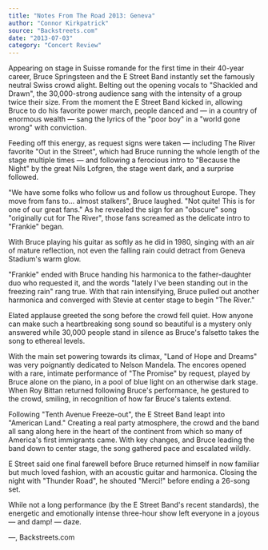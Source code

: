 ```yaml
---
title: "Notes From The Road 2013: Geneva"
author: "Connor Kirkpatrick"
source: "Backstreets.com"
date: "2013-07-03"
category: "Concert Review"
---
```


Appearing on stage in Suisse romande for the first time in their 40-year career, Bruce Springsteen and the E Street Band instantly set the famously neutral Swiss crowd alight. Belting out the opening vocals to "Shackled and Drawn", the 30,000-strong audience sang with the intensity of a group twice their size. From the moment the E Street Band kicked in, allowing Bruce to do his favorite power march, people danced and — in a country of enormous wealth — sang the lyrics of the "poor boy" in a "world gone wrong" with conviction.

Feeding off this energy, as request signs were taken — including The River favorite "Out in the Street", which had Bruce running the whole length of the stage multiple times — and following a ferocious intro to "Because the Night" by the great Nils Lofgren, the stage went dark, and a surprise followed.

"We have some folks who follow us and follow us throughout Europe. They move from fans to... almost stalkers", Bruce laughed. "Not quite! This is for one of our great fans." As he revealed the sign for an "obscure" song "originally cut for The River", those fans screamed as the delicate intro to "Frankie" began.

With Bruce playing his guitar as softly as he did in 1980, singing with an air of mature reflection, not even the falling rain could detract from Geneva Stadium's warm glow.

"Frankie" ended with Bruce handing his harmonica to the father-daughter duo who requested it, and the words "lately I've been standing out in the freezing rain" rang true. With that rain intensifying, Bruce pulled out another harmonica and converged with Stevie at center stage to begin "The River."

Elated applause greeted the song before the crowd fell quiet. How anyone can make such a heartbreaking song sound so beautiful is a mystery only answered while 30,000 people stand in silence as Bruce's falsetto takes the song to ethereal levels.

With the main set powering towards its climax, "Land of Hope and Dreams" was very poignantly dedicated to Nelson Mandela. The encores opened with a rare, intimate performance of "The Promise" by request, played by Bruce alone on the piano, in a pool of blue light on an otherwise dark stage. When Roy Bittan returned following Bruce's performance, he gestured to the crowd, smiling, in recognition of how far Bruce's talents extend.

Following "Tenth Avenue Freeze-out", the E Street Band leapt into "American Land." Creating a real party atmosphere, the crowd and the band all sang along here in the heart of the continent from which so many of America's first immigrants came. With key changes, and Bruce leading the band down to center stage, the song gathered pace and escalated wildly.

E Street said one final farewell before Bruce returned himself in now familiar but much loved fashion, with an acoustic guitar and harmonica. Closing the night with "Thunder Road", he shouted "Merci!" before ending a 26-song set.

While not a long performance (by the E Street Band's recent standards), the energetic and emotionally intense three-hour show left everyone in a joyous — and damp! — daze.

—, Backstreets.com
